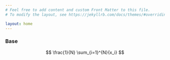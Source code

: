 ```yaml
---
# Feel free to add content and custom Front Matter to this file.
# To modify the layout, see https://jekyllrb.com/docs/themes/#overriding-theme-defaults

layout: home
---
```


### Base

$$ \frac{1}{N} \sum_{i=1}^{N}{x_i} $$


